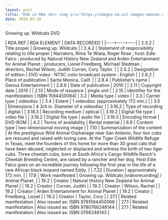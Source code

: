 ```yaml
---
layout: post
title: "DVD in RDA <br> <img src='https://images-na.ssl-images-amazon.com/images/I/51wQHqY9RgL._SY445_.jpg'>"
date: 2018-03-18
---
```


<div class="show"> Growing up. Wildcats DVD </div> </p>


| RDA REF | RDA ELEMENT | DATA RECORDED |
|----+----+----|
| 2.3.2 | Title proper | Growing up. Wildcats |
| 2.4.2 | Statement of responsibility relating to title proper | Narrators, Rima Te Wiata, Roger Rose ; host: Edie Falco ; produced by Natural History New Zealand and Arden Entertainment for Animal Planet ; producers, Lionel Friedberg, Michael Stedman ; directors, Rachel Wilson, Judith Curran, Cory Taylor. |
| 2.5.2 | Designation of edition | DVD video : NTSC color broadcast system : English |
| 2.8.2 |  Place of publication | Santa Monica, Calif. |
| 2.8.4  | Publisher’s name  | Genius Entertainment |
| 2.8.6  | Date of publication | 2010 |
| 2.11  | Copyright date | 2010 |
| 2.13  | Mode of issuance | single unit |
| 2.15  | Identifier for the manifestation | ISBN 1594450064|
| 3.2  | Media type | video |
| 3.3  | Carrier type | videodisc |
| 3.4  | Extent | 1 videodisc (approximately 172 min.) |
| 3.5 | Dimensions | 4 3/4 in. Diameter of a videodisc |
| 3.16.2 |  Type of recording | digital |
| 3.16.3 | Recording medium  | optical |
| 3.19.2 | Digital file type | video file |
| 3.19.2 | Digital file type | audio file |
| 3.19.3 | Encoding format | DVD-ROM |
| 4.2 | Terms of availability | Rental material |
| 6.9 | Content type | two-dimensional moving image |
| 7.10 | Summarization of the content | At the prestigious Wild Animal Orphanage near San Antonio, four lion cubs are rescued and raised with loving care. At the Tiger Creek Wildlife Refuge in Texas, meet the founders of this home for more than 30 great cats that have been abused, neglected or displaced and witness the birth of two tiger cubs. Three cheetah cubs, born at South Africa's Cango Wildlife Ranch's Cheetah Breeding Centre, are raised by a rancher and her dog. Host Edie Falco goes on an incredible journey following the first year in the life of a rare African black leopard named Eddy. |
| 7.22 | Duration | approximately 172 min. |
| 17.8 | Work manifested | Growing up. Wildcats [videorecording] / Animal Planet. |
| 19.2 | Creator | Natural History New Zealand for Animal Planet |
| 19.2 | Creator | Curran, Judith |
| 19.2 | Creator | Wilson, Rachel |
| 19.2 | Creator | Arden Entertainment for Animal Planet |
| 19.2 | Creator | Friedberg, Lionel | 
| 19.2 | Creator | Taylor, Cory |
| 27.1 | Related manifestation | Also issued as: ISBN 9781594450068 |
| 27.1 | Related manifestation | Also issued as: ISBN 9780766248144 |
| 27.1 | Related manifestation | Also issued as: ISBN 0766248143 |
